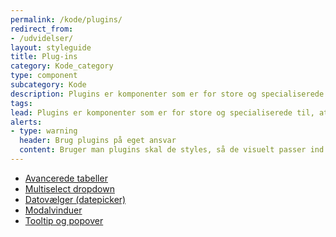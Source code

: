 ```yaml
---
permalink: /kode/plugins/
redirect_from:
- /udvidelser/
layout: styleguide
title: Plug-ins
category: Kode_category
type: component
subcategory: Kode
description: Plugins er komponenter som er for store og specialiserede til, at de kan være en del af kernen. Det er valgfrit om selvbetjeningsløsninger vil inkludere plugins.
tags:
lead: Plugins er komponenter som er for store og specialiserede til, at de kan være en del af kernen. Det er valgfrit om selvbetjeningsløsninger vil inkludere plugins.
alerts:
- type: warning
  header: Brug plugins på eget ansvar
  content: Bruger man plugins skal de styles, så de visuelt passer ind i designsystemet. Support får man hos udbyderen af pluginnet.
---
```

<ul class="d-md-none">
    <li><a href="/kode/plugins/datatables/" class="bold-link">Avancerede tabeller</a></li>
    <li><a href="/kode/plugins/selectwoo-multiselect/" class="bold-link">Multiselect dropdown</a></li>
    <li><a href="/kode/plugins/pikaday/" class="bold-link">Datovælger (datepicker)</a></li>
    <li><a href="/kode/plugins/micromodal/" class="bold-link">Modalvinduer</a></li>
    <li><a href="/kode/plugins/tippy/" class="bold-link">Tooltip og popover</a></li>
</ul>

